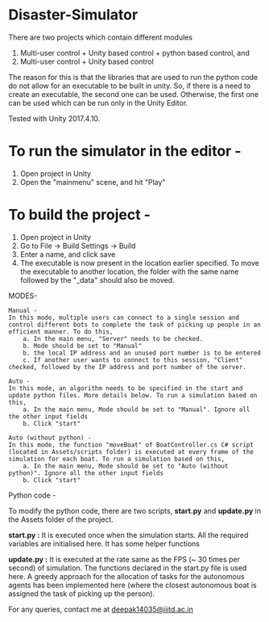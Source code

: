 # Disaster-Simulator

There are two projects which contain different modules
1. Multi-user control + Unity based control + python based control, and
2. Multi-user control + Unity based control

The reason for this is that the libraries that are used to run the python code do not allow for an executable to be built in unity. So, if there is a need to create an executable, the second one can be used. Otherwise, the first one can be used which can be run only in the Unity Editor.

Tested with Unity 2017.4.10.

# To run the simulator in the editor -
1. Open project in Unity
2. Open the "mainmenu" scene, and hit "Play"


# To build the project -
1. Open project in Unity
2. Go to File -> Build Settings -> Build
3. Enter a name, and click save
4. The executable is now present in the location earlier specified. To move the executable to another location, the folder with the same name followed by the "_data" should also be moved.

MODES-

	Manual -
	In this mode, multiple users can connect to a single session and control different bots to complete the task of picking up people in an efficient manner. To do this,
		a. In the main menu, "Server" needs to be checked.
		b. Mode should be set to "Manual"
		b. the local IP address and an unused port number is to be entered
		c. If another user wants to connect to this session, "Client" checked, followed by the IP address and port number of the server.

	Auto -
	In this mode, an algorithm needs to be specified in the start and update python files. More details below. To run a simulation based on this,
		a. In the main menu, Mode should be set to "Manual". Ignore all the other input fields
		b. Click "start"
		
	Auto (without python) -
	In this mode, the function "moveBoat" of BoatController.cs C# script (located in Assets/scripts folder) is executed at every frame of the simulation for each boat. To run a simulation based on this,
		a. In the main menu, Mode should be set to "Auto (without python)". Ignore all the other input fields
		b. Click "start"
	
	
Python code - 

To modify the python code, there are two scripts, **start.py** and **update.py** in the Assets folder of the project.

**start.py :** It is executed once when the simulation starts. All the required variables are initialised here. It has some helper functions

**update.py :** It is executed at the rate same as the FPS (~ 30 times per second) of simulation. The functions declared in the start.py file is used here. A greedy approach for the allocation of tasks for the autonomous agents has been implemented here (where the closest autonomous boat is assigned the task of picking up the person).


For any queries, contact me at deepak14035@iiitd.ac.in
